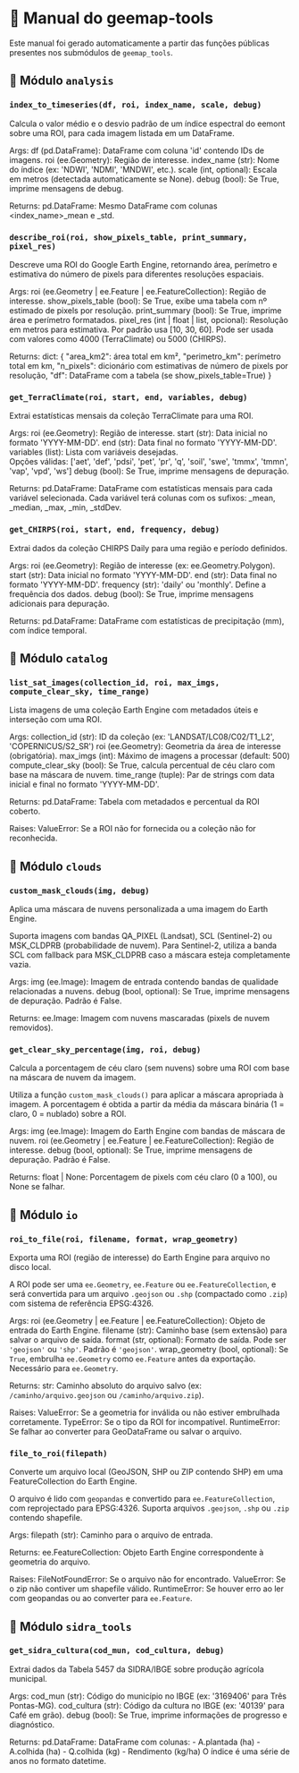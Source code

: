 # 📘 Manual do geemap-tools

Este manual foi gerado automaticamente a partir das funções públicas presentes nos submódulos de `geemap_tools`.

## 📂 Módulo `analysis`

### `index_to_timeseries(df, roi, index_name, scale, debug)`

Calcula o valor médio e o desvio padrão de um índice espectral do eemont
sobre uma ROI, para cada imagem listada em um DataFrame.

Args:
    df (pd.DataFrame): DataFrame com coluna 'id' contendo IDs de imagens.
    roi (ee.Geometry): Região de interesse.
    index_name (str): Nome do índice (ex: 'NDWI', 'NDMI', 'MNDWI', etc.).
    scale (int, optional): Escala em metros (detectada automaticamente se None).
    debug (bool): Se True, imprime mensagens de debug.

Returns:
    pd.DataFrame: Mesmo DataFrame com colunas <index_name>_mean e _std.

### `describe_roi(roi, show_pixels_table, print_summary, pixel_res)`

Descreve uma ROI do Google Earth Engine, retornando área, perímetro
e estimativa do número de pixels para diferentes resoluções espaciais.

Args:
    roi (ee.Geometry | ee.Feature | ee.FeatureCollection): Região de interesse.
    show_pixels_table (bool): Se True, exibe uma tabela com nº estimado de pixels por resolução.
    print_summary (bool): Se True, imprime área e perímetro formatados.
    pixel_res (int | float | list, opcional): Resolução em metros para estimativa.
        Por padrão usa [10, 30, 60]. Pode ser usada com valores como 4000 (TerraClimate) ou 5000 (CHIRPS).

Returns:
    dict: {
        "area_km2": área total em km²,
        "perimetro_km": perímetro total em km,
        "n_pixels": dicionário com estimativas de número de pixels por resolução,
        "df": DataFrame com a tabela (se show_pixels_table=True)
    }

### `get_TerraClimate(roi, start, end, variables, debug)`

Extrai estatísticas mensais da coleção TerraClimate para uma ROI.

Args:
    roi (ee.Geometry): Região de interesse.
    start (str): Data inicial no formato 'YYYY-MM-DD'.
    end (str): Data final no formato 'YYYY-MM-DD'.
    variables (list): Lista com variáveis desejadas.  
                      Opções válidas:
                      ['aet', 'def', 'pdsi', 'pet', 'pr', 'q', 'soil',
                       'swe', 'tmmx', 'tmmn', 'vap', 'vpd', 'ws']
    debug (bool): Se True, imprime mensagens de depuração.

Returns:
    pd.DataFrame: DataFrame com estatísticas mensais para cada variável selecionada.
                  Cada variável terá colunas com os sufixos:
                  _mean, _median, _max, _min, _stdDev.

### `get_CHIRPS(roi, start, end, frequency, debug)`

Extrai dados da coleção CHIRPS Daily para uma região e período definidos.

Args:
    roi (ee.Geometry): Região de interesse (ex: ee.Geometry.Polygon).
    start (str): Data inicial no formato 'YYYY-MM-DD'.
    end (str): Data final no formato 'YYYY-MM-DD'.
    frequency (str): 'daily' ou 'monthly'. Define a frequência dos dados.
    debug (bool): Se True, imprime mensagens adicionais para depuração.

Returns:
    pd.DataFrame: DataFrame com estatísticas de precipitação (mm), com índice temporal.

## 📂 Módulo `catalog`

### `list_sat_images(collection_id, roi, max_imgs, compute_clear_sky, time_range)`

Lista imagens de uma coleção Earth Engine com metadados úteis e interseção com uma ROI.

Args:
    collection_id (str): ID da coleção (ex: 'LANDSAT/LC08/C02/T1_L2', 'COPERNICUS/S2_SR')
    roi (ee.Geometry): Geometria da área de interesse (obrigatória).
    max_imgs (int): Máximo de imagens a processar (default: 500)
    compute_clear_sky (bool): Se True, calcula percentual de céu claro com base na máscara de nuvem.
    time_range (tuple): Par de strings com data inicial e final no formato 'YYYY-MM-DD'.

Returns:
    pd.DataFrame: Tabela com metadados e percentual da ROI coberto.

Raises:
    ValueError: Se a ROI não for fornecida ou a coleção não for reconhecida.

## 📂 Módulo `clouds`

### `custom_mask_clouds(img, debug)`

Aplica uma máscara de nuvens personalizada a uma imagem do Earth Engine.

Suporta imagens com bandas QA_PIXEL (Landsat), SCL (Sentinel-2) ou MSK_CLDPRB (probabilidade de nuvem).
Para Sentinel-2, utiliza a banda SCL com fallback para MSK_CLDPRB caso a máscara esteja completamente vazia.

Args:
    img (ee.Image): Imagem de entrada contendo bandas de qualidade relacionadas a nuvens.
    debug (bool, optional): Se True, imprime mensagens de depuração. Padrão é False.

Returns:
    ee.Image: Imagem com nuvens mascaradas (pixels de nuvem removidos).

### `get_clear_sky_percentage(img, roi, debug)`

Calcula a porcentagem de céu claro (sem nuvens) sobre uma ROI com base na máscara de nuvem da imagem.

Utiliza a função `custom_mask_clouds()` para aplicar a máscara apropriada à imagem.
A porcentagem é obtida a partir da média da máscara binária (1 = claro, 0 = nublado) sobre a ROI.

Args:
    img (ee.Image): Imagem do Earth Engine com bandas de máscara de nuvem.
    roi (ee.Geometry | ee.Feature | ee.FeatureCollection): Região de interesse.
    debug (bool, optional): Se True, imprime mensagens de depuração. Padrão é False.

Returns:
    float | None: Porcentagem de pixels com céu claro (0 a 100), ou None se falhar.

## 📂 Módulo `io`

### `roi_to_file(roi, filename, format, wrap_geometry)`

Exporta uma ROI (região de interesse) do Earth Engine para arquivo no disco local.

A ROI pode ser uma `ee.Geometry`, `ee.Feature` ou `ee.FeatureCollection`, e será convertida
para um arquivo `.geojson` ou `.shp` (compactado como `.zip`) com sistema de referência EPSG:4326.

Args:
    roi (ee.Geometry | ee.Feature | ee.FeatureCollection): Objeto de entrada do Earth Engine.
    filename (str): Caminho base (sem extensão) para salvar o arquivo de saída.
    format (str, optional): Formato de saída. Pode ser `'geojson'` ou `'shp'`. Padrão é `'geojson'`.
    wrap_geometry (bool, optional): Se `True`, embrulha `ee.Geometry` como `ee.Feature` antes da exportação. Necessário para `ee.Geometry`.

Returns:
    str: Caminho absoluto do arquivo salvo (ex: `/caminho/arquivo.geojson` ou `/caminho/arquivo.zip`).

Raises:
    ValueError: Se a geometria for inválida ou não estiver embrulhada corretamente.
    TypeError: Se o tipo da ROI for incompatível.
    RuntimeError: Se falhar ao converter para GeoDataFrame ou salvar o arquivo.

### `file_to_roi(filepath)`

Converte um arquivo local (GeoJSON, SHP ou ZIP contendo SHP) em uma FeatureCollection do Earth Engine.

O arquivo é lido com `geopandas` e convertido para `ee.FeatureCollection`, com reprojectado para EPSG:4326.
Suporta arquivos `.geojson`, `.shp` ou `.zip` contendo shapefile.

Args:
    filepath (str): Caminho para o arquivo de entrada.

Returns:
    ee.FeatureCollection: Objeto Earth Engine correspondente à geometria do arquivo.

Raises:
    FileNotFoundError: Se o arquivo não for encontrado.
    ValueError: Se o zip não contiver um shapefile válido.
    RuntimeError: Se houver erro ao ler com geopandas ou ao converter para `ee.Feature`.

## 📂 Módulo `sidra_tools`

### `get_sidra_cultura(cod_mun, cod_cultura, debug)`

Extrai dados da Tabela 5457 da SIDRA/IBGE sobre produção agrícola municipal.

Args:
    cod_mun (str): Código do município no IBGE (ex: '3169406' para Três Pontas-MG).
    cod_cultura (str): Código da cultura no IBGE (ex: '40139' para Café em grão).
    debug (bool): Se True, imprime informações de progresso e diagnóstico.

Returns:
    pd.DataFrame: DataFrame com colunas:
        - A.plantada (ha)
        - A.colhida (ha)
        - Q.colhida (kg)
        - Rendimento (kg/ha)
    O índice é uma série de anos no formato datetime.
